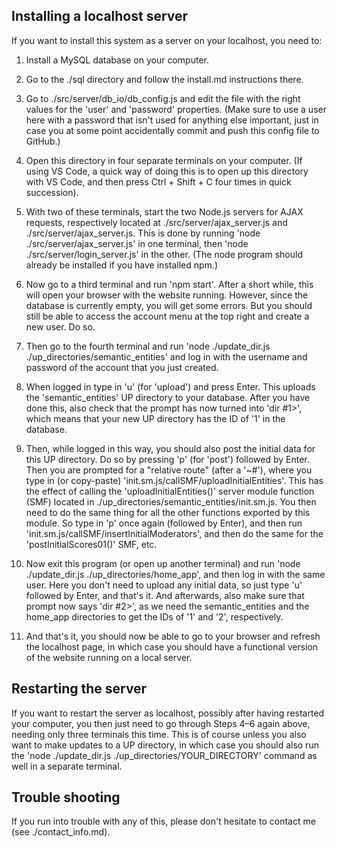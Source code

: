 
## Installing a localhost server

If you want to install this system as a server on your localhost, you need to:

1. Install a MySQL database on your computer.

2. Go to the ./sql directory and follow the install.md instructions there.

3. Go to ./src/server/db_io/db_config.js and edit the file with the right values for the 'user' and 'password' properties. (Make sure to use a user here with a password that isn't used for anything else important, just in case you at some point accidentally commit and push this config file to GitHub.)

4. Open this directory in four separate terminals on your computer. (If using VS Code, a quick way of doing this is to open up this directory with VS Code, and then press Ctrl + Shift + C four times in quick succession).

5. With two of these terminals, start the two Node.js servers for AJAX requests, respectively located at ./src/server/ajax_server.js and ./src/server/ajax_server.js. This is done by running 'node ./src/server/ajax_server.js' in one terminal, then 'node ./src/server/login_server.js' in the other. (The node program should already be installed if you have installed npm.)

6. Now go to a third terminal and run 'npm start'. After a short while, this will open your browser with the website running. However, since the database is currently empty, you will get some errors. But you should still be able to access the account menu at the top right and create a new user. Do so.

7. Then go to the fourth terminal and run 'node ./update_dir.js ./up_directories/semantic_entities' and log in with the username and password of the account that you just created.

8. When logged in type in 'u' (for 'upload') and press Enter. This uploads the 'semantic_entities' UP directory to your database. After you have done this, also check that the prompt has now turned into 'dir #1>', which means that your new UP directory has the ID of '1' in the database.

9. Then, while logged in this way, you should also post the initial data for this UP directory. Do so by pressing 'p' (for 'post') followed by Enter. Then you are prompted for a "relative route" (after a '~#'), where you type in (or copy-paste) 'init.sm.js/callSMF/uploadInitialEntities'. This has the effect of calling the 'uploadInitialEntities()' server module function (SMF) located in ./up_directories/semantic_entities/init.sm.js. You then need to do the same thing for all the other functions exported by this module. So type in 'p' once again (followed by Enter), and then run 'init.sm.js/callSMF/insertInitialModerators', and then do the same for the 'postInitialScores01()' SMF, etc.

10. Now exit this program (or open up another terminal) and run 'node ./update_dir.js ./up_directories/home_app', and then log in with the same user. Here you don't need to upload any initial data, so just type 'u' followed by Enter, and that's it. And afterwards, also make sure that prompt now says 'dir #2>', as we need the semantic_entities and the home_app directories to get the IDs of '1' and '2', respectively.

11. And that's it, you should now be able to go to your browser and refresh the localhost page, in which case you should have a functional version of the website running on a local server.



## Restarting the server

If you want to restart the server as localhost, possibly after having restarted your computer, you then just need to go through Steps 4–6 again above, needing only three terminals this time. This is of course unless you also want to make updates to a UP directory, in which case you should also run the 'node ./update_dir.js ./up_directories/YOUR_DIRECTORY' command as well in a separate terminal.



## Trouble shooting

If you run into trouble with any of this, please don't hesitate to contact me (see ./contact_info.md).